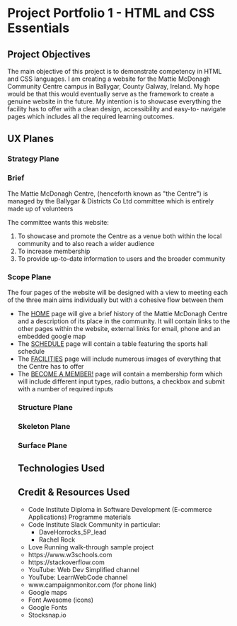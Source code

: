 # Project Portfolio 1 - HTML and CSS Essentials

## Project Objectives
The main objective of this project is to demonstrate competency in HTML and CSS languages.  I am creating a website for the Mattie McDonagh Community Centre campus in Ballygar, County Galway, Ireland.  My hope would be that this would eventually serve as the framework to create a genuine website in the future.  My intention is to showcase everything the facility has to offer with a clean design, accessibility and easy-to- navigate pages which includes all the required learning outcomes.

## UX Planes

### Strategy Plane
### Brief

The Mattie McDonagh Centre, (henceforth known as "the Centre") is managed by the Ballygar & Districts Co Ltd committee which is entirely made up of volunteers

The committee wants this website:
<ol>
<li>To showcase and promote the Centre as a venue both within the local community and to also reach a wider audience</li>
<li>To increase membership</li>
<li>To provide up-to-date information to users and the broader community</li>
</ol>

### Scope Plane

<p>The four pages of the website will be designed with a view to meeting each of the three main aims individually but with a cohesive flow between them</p>
<ul>
<li>The <u>HOME</u> page will give a brief history of the Mattie McDonagh Centre and a description of its place in the community.  It will contain links to the other pages within the website, external links for email, phone and an embedded google map</li>
<li>The <u>SCHEDULE</u> page will contain a table featuring the sports hall schedule</li>
<li>The <u>FACILITIES</u> page will include numerous images of everything that the Centre has to offer</li>
<li>The <u>BECOME A MEMBER!</u> page will contain a membership form which will include different input types, radio buttons, a checkbox and submit with a number of required inputs</li>

### Structure Plane

### Skeleton Plane

### Surface Plane

## Technologies Used

## Credit & Resources Used

<ul>
<li>Code Institute Diploma in Software Development (E-commerce Applications) Programme materials</li>
<li>Code Institute Slack Community in particular:
<ul><li>DaveHorrocks_5P_lead</li>
<li>Rachel Rock</li>
</ul>
<li>Love Running walk-through sample project</li>
<li>https://www.w3schools.com</li>
<li>https://stackoverflow.com</li>
<li>YouTube: Web Dev Simplified channel</li>
<li>YouTube: LearnWebCode channel</li>
<li>www.campaignmonitor.com (for phone link)</li>
<li>Google maps</li>
<li>Font Awesome (icons)</li>
<li>Google Fonts</li>
<li>Stocksnap.io</li>
</ul> 





